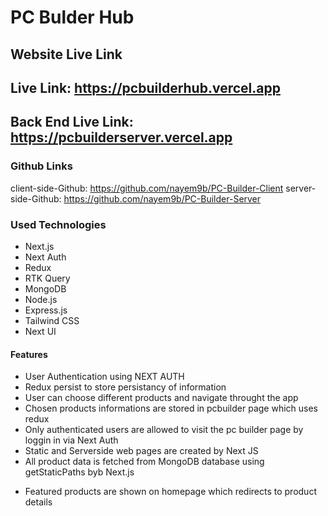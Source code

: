 # PC Bulder Hub

## Website Live Link

## Live Link: https://pcbuilderhub.vercel.app

## Back End Live Link: https://pcbuilderserver.vercel.app

### Github Links

client-side-Github: https://github.com/nayem9b/PC-Builder-Client
server-side-Github: https://github.com/nayem9b/PC-Builder-Server

### Used Technologies

- Next.js
- Next Auth
- Redux
- RTK Query
- MongoDB
- Node.js
- Express.js
- Tailwind CSS
- Next UI

#### Features

- User Authentication using NEXT AUTH
- Redux persist to store persistancy of information
- User can choose different products and navigate throught the app
- Chosen products informations are stored in pcbuilder page which uses redux
- Only authenticated users are allowed to visit the pc builder page by loggin in via Next Auth
- Static and Serverside web pages are created by Next JS
- All product data is fetched from MongoDB database using getStaticPaths byb Next.js

* Featured products are shown on homepage which redirects to product details
